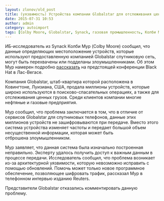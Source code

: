 ```yaml
---
layout: zlonov/old_post
title: (уязвимость) Устройства компании Globalstar для отслеживания ценных грузов уязвимы к кибератакам
date: 2015-07-31 10:53
author: admin
category: autoimport
tags: [Colby Moore, Globalstar, Synack, газовая промышленность, Колби Мур, нефтяная промышленность, спутниковая связь, уязвимости, уязвиомсть]
---
```

ИБ-исследователь из Synack Колби Мур (Colby Moore) сообщил, что данные определяющих местоположение устройств, которые используют предоставленную компанией Globalstar спутниковую сеть, могут быть перехвачены или подделаны злоумышленниками. Об этом Мур намерен подробно <a title="Ссылка: https://www.blackhat.com/us-15/briefings.html#colby-moore" href="https://www.blackhat.com/us-15/briefings.html#colby-moore">рассказать</a> на предстоящей конференции Black Hat в Лас-Вегасе.

Компания Globalstar, штаб-квартира которой расположена в Ковингтоне, Луизиана, США, продала миллионы устройств, которые широко используются в поисково-спасательных операциях, а также для отслеживания ценных грузов. Среди клиентов компании многие нефтяные и газовые предприятия.

Мур сообщил, что проблема заключается в том, что в отличие от сервисов Globalstar для спутниковых телефонов, данные этих миллионов устройств не зашифровываются при передаче. Вместо этого система устройства изменяет частоты и передает большой объем несущественной информации, которая может быть отброшена злоумышленником.

Мур заявляет, что данная система была изначально построенная неправильно. Эксперту удалось получить доступ к важным данным в процессе передачи. Исследователь сообщил, что проблема возникает из-за архитектурной уязвимости, которую невозможно исправить с помощью обновлений. Помочь может только новое программное обеспечение, позволяющее шифровать трафик, рассказал Мур в телефонном интервью изданию Reuters.

Представители Globalstar отказались комментировать данную проблему.
